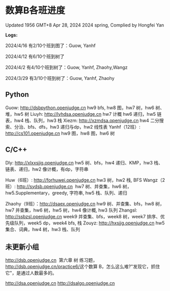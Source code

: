 # 数算B各班进度

Updated 1956 GMT+8 Apr 28, 2024
2024 spring, Complied by Hongfei Yan



**Logs:**

2024/4/16 有2/10个班到图了：Guow, Yanhf

2024/4/12  有6/10个班到树了

2024/4/2  有4/10个班到树了：Guow, Yanhf, Zhaohy,Wangz

2024/3/29 有3/10个班到树了：Guow, Yanhf, Zhaohy



## Python
Guow: http://dsbpython.openjudge.cn hw9 bfs, hw8 图，hw7 树，hw6 树、堆，hw5 树
Liuyh: http://lyhdsa.openjudge.cn hw7 计概 hw6 递归，hw5 链表，hw4 栈、队列，hw3 栈
Xiezm: http://xzmdsa.openjudge.cn hw4 二分搜索、分治、bfs、dfs，hw3 递归与dp，hw2 线性表
Yanhf（12班）: http://cs101.openjudge.cn hw9 图，hw8 图，hw6 树

## C/C++
Dly: http://xlxxsjjg.openjudge.cn 
​	hw5 树、bfs，hw4 递归、KMP，hw3 栈、链表、递归，hw2 像计概，有dp，字符串

Huw（6班）: http://forhuwei.openjudge.cn hw3 树，hw2 栈, BFS
Wangz（2班）: http://sydsb.openjudge.cn 
​	hw7 树、并查集，hw6 树， hw5.Supplementary，greedy, 字符串, hw5 栈、队列、递归

Zhaohy（9班）：http://dsaex.openjudge.cn hw9 树、并查集、bfs，hw8 树，hw7 并查集，hw6 树，hw5 树，hw4 像计概, hw3 队列
Zhangsl: http://ssbzsl.openjudge.cn week9 并查集、bfs，week8 树，week7 排序、优先级队列，week5 dp，week4 bfs, 栈
Zouyz: http://hxsjjg.openjudge.cn hw5 集合、词典，hw4 树，hw3 栈、队列




## 未更新小组
http://dsb.openjudge.cn
​	第六章 树 练习题，http://dsb.openjudge.cn/practice6/
​	这个数算 B，怎么这么难?"发现它，抓住它"，是通过人数最多的。

http://dsa.openjudge.cn
http://dsalgo.openjudge.cn